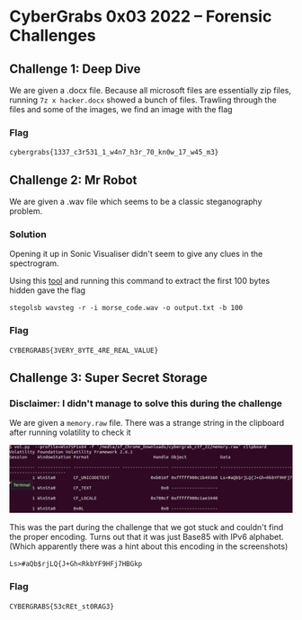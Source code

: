 # CyberGrabs 0x03 2022 – Forensic Challenges

## Challenge 1: Deep Dive

We are given a .docx file. Because all microsoft files are essentially zip files, running `7z x hacker.docx` showed a bunch of files. Trawling through the files and some of the images, we find an image with the flag

### Flag

```
cybergrabs{1337_c3r531_1_w4n7_h3r_70_kn0w_17_w45_m3}
```

## Challenge 2: Mr Robot

We are given a .wav file which seems to be a classic steganography problem.

### Solution

Opening it up in Sonic Visualiser didn't seem to give any clues in the spectrogram.

Using this [tool](https://github.com/ragibson/Steganography) and running this command to extract the first 100 bytes hidden gave the flag

```
stegolsb wavsteg -r -i morse_code.wav -o output.txt -b 100
```

### Flag

```
CYBERGRABS{3VERY_8YTE_4RE_REAL_VALUE}
```

## Challenge 3: Super Secret Storage

### Disclaimer: I didn't manage to solve this during the challenge

We are given a `memory.raw` file. There was a strange string in the clipboard after running volatility to check it

![ss](./images/1.png)

This was the part during the challenge that we got stuck and couldn't find the proper encoding. Turns out that it was just Base85 with IPv6 alphabet. (Which apparently there was a hint about this encoding in the screenshots)

```
Ls>#aQb$rjLQ{J+Gh<RkbYF9HFj7HBGkp
```

### Flag

```
CYBERGRABS{53cREt_st0RAG3}
```
